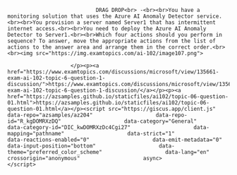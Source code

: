 <p class="card-text">
							
								DRAG DROP<br> -<br><br>You have a monitoring solution that uses the Azure AI Anomaly Detector service.<br><br>You provision a server named Server1 that has intermittent internet access.<br><br>You need to deploy the Azure AI Anomaly Detector to Server1.<br><br>Which four actions should you perform in sequence? To answer, move the appropriate actions from the list of actions to the answer area and arrange them in the correct order.<br><br><img src="https://img.examtopics.com/ai-102/image107.png">
							
						</p><p><a href="https://www.examtopics.com/discussions/microsoft/view/135661-exam-ai-102-topic-6-question-1-discussion/">https://www.examtopics.com/discussions/microsoft/view/135661-exam-ai-102-topic-6-question-1-discussion/</a></p><p><a href="https://azsamples.github.io/staticfiles/ai102/topic-06-question-01.html">https://azsamples.github.io/staticfiles/ai102/topic-06-question-01.html</a></p><script src="https://giscus.app/client.js"                    data-repo="azsamples/az204"                    data-repo-id="R_kgDOMRXzDQ"                    data-category="General"                    data-category-id="DIC_kwDOMRXzDc4Cgi27"                    data-mapping="pathname"                    data-strict="1"                    data-reactions-enabled="0"                    data-emit-metadata="0"                    data-input-position="bottom"                    data-theme="preferred_color_scheme"                    data-lang="en"                    crossorigin="anonymous"                    async>                    </script>